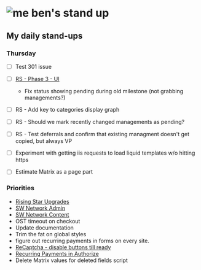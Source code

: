 # ![me](https://avatars2.githubusercontent.com/u/5232044?s=50&v=4) ben's stand up

## My daily stand-ups

### Thursday

- [ ] Test 301 issue
- [ ] [RS - Phase 3 - UI](https://app.clickup.com/8537154/v/l/li/63072322?pr=12760709) 
   - Fix status showing pending during old milestone (not grabbing managements?)
- [ ] RS - Add key to categories display graph
- [ ] RS - Should we mark recently changed managements as pending?
- [ ] RS - Test deferrals and confirm that existing managment doesn't get copied, but always VP
- [ ] Experiment with getting iis requests to load liquid templates w/o hitting https
- [ ] Estimate Matrix as a page part



### Priorities 
    
- [Rising Star Upgrades](https://app.clickup.com/8537154/v/l/f/27554943?pr=12707202)
- [SW Network Admin](https://app.clickup.com/8537154/v/l/li/54890360?pr=12760709)
- [SW Network Content](https://app.clickup.com/8537154/v/l/li/54892353?pr=12760709)
- OST timeout on checkout
- Update documentation
- Trim the fat on global styles
- figure out recurring payments in forms on every site.
- [ReCaptcha - disable buttons till ready](https://projects.madebyspeak.com/#/tasks/17598281)
- [Recurring Payments in Authorize](https://projects.madebyspeak.com/#/tasks/16411534)
- Delete Matrix values for deleted fields script
